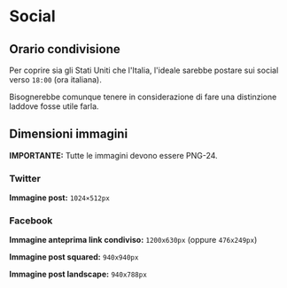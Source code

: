 # Social

## Orario condivisione 
Per coprire sia gli Stati Uniti che l'Italia, l'ideale sarebbe postare sui social verso `18:00` (ora italiana).

Bisognerebbe comunque tenere in considerazione di fare una distinzione laddove fosse utile farla.

## Dimensioni immagini
**IMPORTANTE:** Tutte le immagini devono essere PNG-24.

### Twitter
**Immagine post:** `1024×512px`


### Facebook
**Immagine anteprima link condiviso:** `1200x630px` (oppure `476x249px`)

**Immagine post squared:** `940x940px`

**Immagine post landscape:** `940x788px` 
